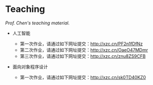 # Teaching

*Prof. Chen's teaching material.*



- 人工智能

   - 第一次作业，请通过如下网址提交：http://xzc.cn/PF2n1fDfNz
   - 第二次作业，请通过如下网址提交：http://xzc.cn/OaeO47MDmr
   - 第三次作业，请通过如下网址提交：http://xzc.cn/znu8ZS9CFB

+ 面向对象程序设计

   + 第一次作业，请通过如下网址提交：http://xzc.cn/sk0TD40KZ0
